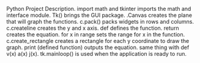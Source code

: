 Python Project Description.
import math and tkinter imports the math and interface module.
Tk() brings the GUI package.
.Canvas creates the plane that will graph the functions.
c.pack() packs widgets in rows and columns.
c.createline creates the y and x axis.
def defines the function.
return creates the equation.
for x in range sets the range for x in the function. 
c.create_rectangle creates a rectangle for each y coordinate to draw the graph.
print (defined function) outputs the equation. 
same thing with def v(x) a(x) j(x).
tk.mainloop() is used when the application is ready to run.
